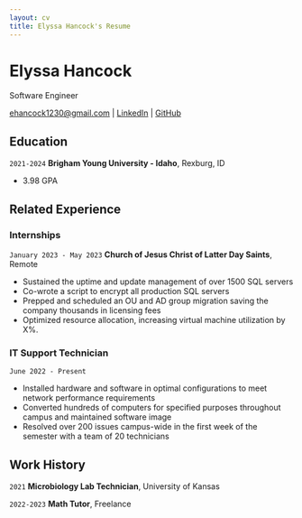 ```yaml
---
layout: cv
title: Elyssa Hancock's Resume
---
```

# Elyssa Hancock
Software Engineer

<div id="webaddress">
<a href="ehancock1230@gmail.com">ehancock1230@gmail.com</a>
| <a href="https://www.linkedin.com/elyssahancock">LinkedIn</a>
| <a href="https://github.com/elyssahancock">GitHub</a>
</div>

<!-- https://www.monique.tech/the-art-of-markdown -->

## Education

`2021-2024`
__Brigham Young University - Idaho__, Rexburg, ID

- 3.98 GPA


## Related Experience

### Internships

`January 2023 - May 2023`
__Church of Jesus Christ of Latter Day Saints__, Remote
- Sustained the uptime and update management of over 1500 SQL servers
- Co-wrote a script to encrypt all production SQL servers
- Prepped and scheduled an OU and AD group migration saving the company thousands in licensing fees
- Optimized resource allocation, increasing virtual machine utilization by X%.

### IT Support Technician

`June 2022 - Present`
- Installed hardware and software in optimal configurations to meet network performance requirements
- Converted hundreds of computers for specified purposes throughout campus and maintained software image
- Resolved over 200 issues campus-wide in the first week of the semester with a team of 20 technicians

## Work History

`2021`
__Microbiology Lab Technician__, University of Kansas

`2022-2023`
__Math Tutor__, Freelance



<!-- ### Footer

Last updated: May 2013 -->



